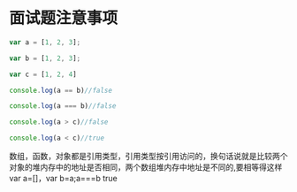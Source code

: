 # 面试题注意事项

```js
var a = [1, 2, 3];

var b = [1, 2, 3];

var c = [1, 2, 4]

console.log(a == b)//false

console.log(a === b)//false

console.log(a > c)//false

console.log(a < c)//true
```

数组，函数，对象都是引用类型，引用类型按引用访问的，换句话说就是比较两个对象的堆内存中的地址是否相同，两个数组堆内存中地址是不同的,要相等得这样var a=[]，var b=a;a===b true 